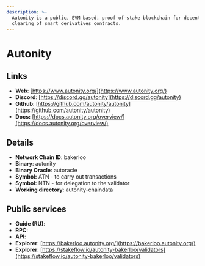 ```yaml
---
description: >-
  Autonity is a public, EVM based, proof-of-stake blockchain for decentralized
  clearing of smart derivatives contracts.
---
```


# Autonity

## Links

* **Web**: [https://www.autonity.org/](https://www.autonity.org/)
* **Discord**: [https://discord.gg/autonity](https://discord.gg/autonity)
* **Github**: [https://github.com/autonity/autonity](https://github.com/autonity/autonity)
* **Docs:** [https://docs.autonity.org/overview/](https://docs.autonity.org/overview/)

## **Details**

* **Network Chain ID**: bakerloo
* **Binary**: autonity
* **Binary Oracle**: autoracle
* **Symbol:** ATN - to carry out transactions
* **Symbol:** NTN - for delegation to the validator
* **Working directory**: autonity-chaindata

## Public services

* **Guide (RU)**:&#x20;
* **RPC**:&#x20;
* **API**:&#x20;
* **Explorer**:  [https://bakerloo.autonity.org/](https://bakerloo.autonity.org/)
* **Explorer**:  [https://stakeflow.io/autonity-bakerloo/validators](https://stakeflow.io/autonity-bakerloo/validators)



